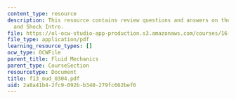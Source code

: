 ```yaml
---
content_type: resource
description: This resource contains review questions and answers on the topic of Stagnation
  and Shock Intro.
file: https://ol-ocw-studio-app-production.s3.amazonaws.com/courses/16-01-unified-engineering-i-ii-iii-iv-fall-2005-spring-2006/2a8a41b42fc9092bb340279fc662bef6_f13_mud_0304.pdf
file_type: application/pdf
learning_resource_types: []
ocw_type: OCWFile
parent_title: Fluid Mechanics
parent_type: CourseSection
resourcetype: Document
title: f13_mud_0304.pdf
uid: 2a8a41b4-2fc9-092b-b340-279fc662bef6
---
```

